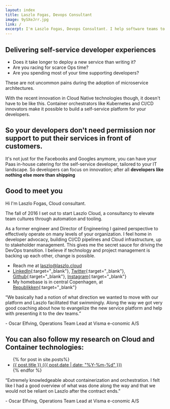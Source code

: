 ```yaml
---
layout: index
title: Laszlo Fogas, Devops Consultant
image: 9ySXeJrr.jpg
link: /
excerpt: I'm Laszlo Fogas, Devops Consultant. I help software teams to move their Docker experiments to production. Check out my roadmap for Kubernetes projects!
---
```


<h2 class="colorize">Delivering self-service developer experiences</h2>

<ul class="questions">
  <li>Does it take longer to deploy a new service than writing it?</li>
  <li>Are you racing for scarce Ops time?</li>
  <li>Are you spending most of your time supporting developers?</li>
</ul>

These are not uncommon pains during the adoption of microservice architectures.

With the recent innovation in Cloud Native technologies though, it doesn't have to be like this. Container orchestrators like Kubernetes and CI/CD innovators make it possible to build a self-service platform for your developers.

<h2>So your developers don't need permission nor support to put their services in front of customers.</h2>

It's not just for the Facebooks and Googles anymore, you can have your Paas in-house catering for the self-service developer, tailored to your IT landscape. So developers can focus on innovation; after all <strong>developers like nothing else more than shipping</strong>


## Good to meet you

Hi I'm Laszlo Fogas, Cloud consultant.

The fall of 2016 I set out to start Laszlo Cloud, a consultancy to elevate team cultures through automation and tooling.

As a former engineer and Director of Engineering I gained perspective to effectively operate on many levels of your organization. I feel home in developer advocacy, building CI/CD pipelines and Cloud infrastructure, up to stakeholder management. This gives me the secret sauce for driving the DevOps transition. I believe if technology and project management is backing up each other, change is possible.

* Reach me at laszlo@laszlo.cloud
* [LinkedIn](https://dk.linkedin.com/in/laszlofogas){:target="_blank"}, [Twitter](https://twitter.com/laszlocph){:target="_blank"}, [Github](https://github.com/laszlocph){:target="_blank"}, [Instagram](https://www.instagram.com/laszlo.cloud/){:target="_blank"}
* My homebase is in central Copenhagen, at [Republikken](http://republikken.net/contact-republikken/){:target="_blank"}

<div class="testimonial">
<p>“We basically had a notion of what direction we wanted to move with our platform and Laszlo facilitated that swimmingly. Along the way we got very good coaching about how to evangelize the new service platform and help with presenting it to the dev teams.”</p> - Oscar Elfving, Operations Team Lead at Visma e-conomic A/S
</div>

## You can also follow my research on Cloud and Container technologies:
<ul>
  {% for post in site.posts%}
  <li>
    <a href="{{ post.url }}">{{ post.title }} ({{ post.date | date: "%Y-%m-%d" }})</a>
  </li>
  {% endfor %}
</ul>   

<div class="testimonial">
<p>“Extremely knowledgeable about containerization and orchestration. I felt like I had a good overview of what was done along the way and that we would not be reliant on Laszlo after the contract ends.”</p> - Oscar Elfving, Operations Team Lead at Visma e-conomic A/S
</div>
